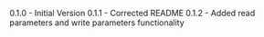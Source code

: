0.1.0 - Initial Version
0.1.1 - Corrected README
0.1.2 - Added read parameters and write parameters functionality